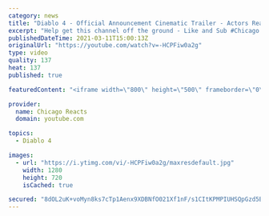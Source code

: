```yaml
---
category: news
title: "Diablo 4 - Official Announcement Cinematic Trailer - Actors React"
excerpt: "Help get this channel off the ground - Like and Sub #Chicago #Blind #React."
publishedDateTime: 2021-03-11T15:00:13Z
originalUrl: "https://youtube.com/watch?v=-HCPFiw0a2g"
type: video
quality: 137
heat: 137
published: true

featuredContent: "<iframe width=\"800\" height=\"500\" frameborder=\"0\" src=\"https://www.youtube.com/embed/-HCPFiw0a2g\" allow=\"accelerometer; autoplay; encrypted-media; gyroscope; picture-in-picture\" allowfullscreen></iframe>"

provider:
  name: Chicago Reacts
  domain: youtube.com

topics:
  - Diablo 4

images:
  - url: "https://i.ytimg.com/vi/-HCPFiw0a2g/maxresdefault.jpg"
    width: 1280
    height: 720
    isCached: true

secured: "8dOL2uK+voMyn8ks7cTp1Aenx9XDBNfO021Xf1nF/s1CItKPMPIUHSQpGzd5B4WnipxR9Yf0e8TmXFacKBsYXwrw2C0xNHoUgQF7nygEWB9dj5mEatbCw2csQNrja0LTMOLjaz7hUxwjrCwXTogpgts0AeKUEEhTLSVbJVzd1JYG9vepNXNovSQHI9zvDeOeIneOdoWEzhKQBJcXMzVpn6hzUSoDlrdjtoBvs1R28HHYh8fJEeLXHRV7Ivsm/YEdvSAmGt4qWsFrC9WEq8JQ33X6awTgYauaRY0KdMeZ5mqvaLKBjIvZ2kQAGXa+Pw0UlI2H/f4iWAtaL2BAvPXld1LJpO13CZeYH8Xdts7dyA1bx/vt++h5PSmjstMQMAgDpjAccPlwNKmTvfb8EtsJq4phRgHz+LzNWeNGWk9pYQQeQs8jfA0REZAgs36eW6Na;++N8pvDH3HQfGlz+oE2RPQ=="
---
```


